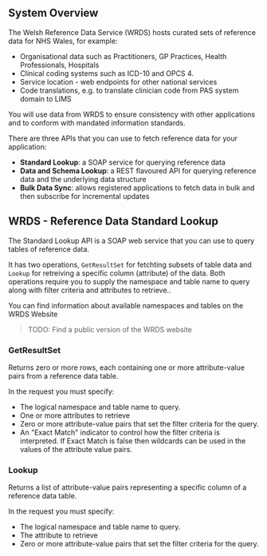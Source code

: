 ## System Overview
The Welsh Reference Data Service (WRDS) hosts curated sets of reference data for NHS Wales, for example:

 - Organisational data such as Practitioners, GP Practices, Health Professionals, Hospitals
 - Clinical coding systems such as ICD-10 and OPCS 4.
 - Service location - web endpoints for other national services
 - Code translations, e.g. to translate clinician code from PAS system domain to LIMS

You will use data from WRDS to ensure consistency with other applications and to conform with mandated information standards.

There are three APIs that you can use to fetch reference data for your application:

 - **Standard Lookup**: a SOAP service for querying reference data
 - **Data and Schema Lookup**: a REST flavoured API for querying reference data and the underlying data structure
 - **Bulk Data Sync**: allows registered applications to fetch data in bulk and then subscribe for incremental updates 

## WRDS - Reference Data Standard Lookup
The Standard Lookup API is a SOAP web service that you can use to query tables of reference data.

It has two operations, `GetResultSet` for fetchting subsets of table data and `Lookup` for retreiving a specific column (attribute) of the data. Both operations require you to supply the namespace and table name to query along with filter criteria and attributes to retrieve..

You can find information about available namespaces and tables on the WRDS Website

> TODO: Find a public version of the WRDS website 

### GetResultSet
Returns zero or more rows, each containing one or more attribute-value pairs from a reference data table.

In the request you must specify:

 - The logical namespace and table name to query.
 - One or more attributes to retrieve
 - Zero or more attribute-value pairs that set the filter criteria for the query.
 - An "Exact Match" indicator to control how the filter criteria is interpreted. If Exact Match is false then wildcards can be used in the values of the attribute value pairs.

### Lookup
Returns a list of attribute-value pairs representing a specific column of a reference data table.

In the request you must specify:

 - The logical namespace and table name to query.
 - The attribute to retrieve
 - Zero or more attribute-value pairs that set the filter criteria for the query.
